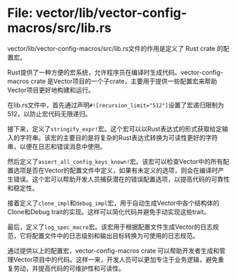 # File: vector/lib/vector-config-macros/src/lib.rs

vector/lib/vector-config-macros/src/lib.rs文件的作用是定义了 Rust crate 的配置宏。

Rust提供了一种方便的宏系统，允许程序员在编译时生成代码。vector-config-macros crate 是Vector项目的一个子crate，主要用于提供一些配置宏来帮助Vector项目更好地构建和运行。

在lib.rs文件中，首先通过声明`#![recursion_limit="512"]`设置了宏递归限制为512，以防止宏代码无限递归。

接下来，定义了`stringify_expr!`宏。这个宏可以以Rust表达式的形式获取给定输入的字符串。该宏的主要目的是将复杂的Rust表达式转换为可读性更好的字符串，以便在日志和错误消息中使用。

然后定义了`assert_all_config_keys_known!`宏。该宏可以检查Vector中的所有配置选项是否在Vector的配置文件中定义，如果有未定义的选项，则会在编译时产生错误。这个宏可以帮助开发人员捕获潜在的错误配置选项，以提高代码的可靠性和稳定性。

接着定义了`clone_impl`和`debug_impl`宏，用于自动生成Vector中各个结构体的Clone和Debug trait的实现。这样可以简化代码并避免手动实现这些trait。

最后，定义了`log_spec_macro`宏。该宏用于根据配置文件生成Vector的日志规范，它将配置文件中的日志级别和输出目标转换为可使用的日志规范。

通过提供以上的配置宏，vector-config-macros crate 可以帮助开发者生成和管理Vector项目中的代码。这样一来，开发人员可以更加专注于业务逻辑，避免重复劳动，并提高代码的可维护性和可读性。

